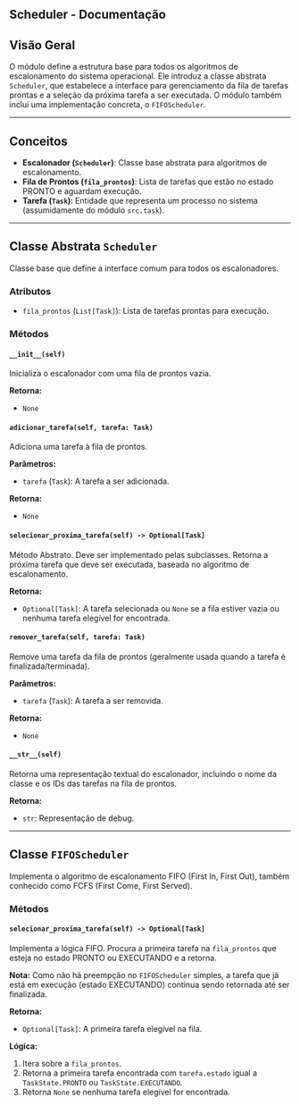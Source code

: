 ## Scheduler - Documentação

## Visão Geral

O módulo define a estrutura base para todos os algoritmos de escalonamento do sistema operacional. Ele introduz a classe abstrata `Scheduler`, que estabelece a interface para gerenciamento da fila de tarefas prontas e a seleção da próxima tarefa a ser executada. O módulo também inclui uma implementação concreta, o `FIFOScheduler`.

---

## Conceitos

- **Escalonador (`Scheduler`)**: Classe base abstrata para algoritmos de escalonamento.
- **Fila de Prontos (`fila_prontos`)**: Lista de tarefas que estão no estado PRONTO e aguardam execução.
- **Tarefa (`Task`)**: Entidade que representa um processo no sistema (assumidamente do módulo `src.task`).

---

## Classe Abstrata `Scheduler`

Classe base que define a interface comum para todos os escalonadores.

### Atributos

- `fila_prontos` (`List[Task]`): Lista de tarefas prontas para execução.

### Métodos

#### `__init__(self)`

Inicializa o escalonador com uma fila de prontos vazia.

**Retorna:**
- `None`

#### `adicionar_tarefa(self, tarefa: Task)`

Adiciona uma tarefa à fila de prontos.

**Parâmetros:**
- `tarefa` (`Task`): A tarefa a ser adicionada.

**Retorna:**
- `None`

#### `selecionar_proxima_tarefa(self) -> Optional[Task]`

Método Abstrato. Deve ser implementado pelas subclasses. Retorna a próxima tarefa que deve ser executada, baseada no algoritmo de escalonamento.

**Retorna:**
- `Optional[Task]`: A tarefa selecionada ou `None` se a fila estiver vazia ou nenhuma tarefa elegível for encontrada.

#### `remover_tarefa(self, tarefa: Task)`

Remove uma tarefa da fila de prontos (geralmente usada quando a tarefa é finalizada/terminada).

**Parâmetros:**
- `tarefa` (`Task`): A tarefa a ser removida.

**Retorna:**
- `None`

#### `__str__(self)`

Retorna uma representação textual do escalonador, incluindo o nome da classe e os IDs das tarefas na fila de prontos.

**Retorna:**
- `str`: Representação de debug.

---

## Classe `FIFOScheduler`

Implementa o algoritmo de escalonamento FIFO (First In, First Out), também conhecido como FCFS (First Come, First Served).

### Métodos

#### `selecionar_proxima_tarefa(self) -> Optional[Task]`

Implementa a lógica FIFO. Procura a primeira tarefa na `fila_prontos` que esteja no estado PRONTO ou EXECUTANDO e a retorna.

**Nota:** Como não há preempção no `FIFOScheduler` simples, a tarefa que já está em execução (estado EXECUTANDO) continua sendo retornada até ser finalizada.

**Retorna:**
- `Optional[Task]`: A primeira tarefa elegível na fila.

**Lógica:**
1. Itera sobre a `fila_prontos`.
2. Retorna a primeira tarefa encontrada com `tarefa.estado` igual a `TaskState.PRONTO` ou `TaskState.EXECUTANDO`.
3. Retorna `None` se nenhuma tarefa elegível for encontrada.

